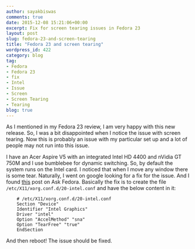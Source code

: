 ```yaml
---
author: sayakbiswas
comments: true
date: 2015-12-08 15:21:06+00:00
excerpt: Fix for screen tearing issues in Fedora 23
layout: post
slug: fedora-23-and-screen-tearing
title: "Fedora 23 and screen tearing"
wordpress_id: 422
category: blog
tag:
- Fedora
- Fedora 23
- fix
- Intel
- Issue
- Screen
- Screen Tearing
- Tearing
blog: true
---
```


As I mentioned in my Fedora 23 review, I am very happy with this new release. So, I was a bit disappointed when I notice the issue with screen tearing. Now this is probably an issue with my particular set up and a lot of people may not run into this issue.

I have an Acer Aspire V5 with an integrated Intel HD 4400 and nVidia GT 750M and I use bumblebee for dynamic switching. So, by default the system runs on the Intel card. I noticed that when I move any window there is some tear. Naturally, I went on google looking for a fix for the issue. And I found [this](https://ask.fedoraproject.org/en/question/79299/screen-tearing-and-low-fps-with-intel-hd-4400/) post on Ask Fedora. Basically the fix is to create the file `/etc/X11/xorg.conf.d/20-intel.conf` and have the below content in it:

		# /etc/X11/xorg.conf.d/20-intel.conf
		Section "Device"
		Identifier "Intel Graphics"
		Driver "intel"
		Option "AccelMethod" "sna"
		Option "TearFree" "true"
		EndSection

And then reboot! The issue should be fixed.
